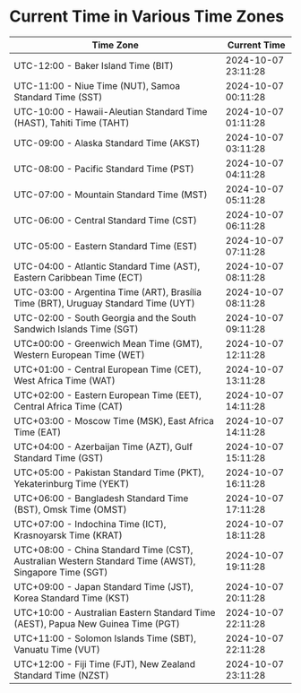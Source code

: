 # Current Time in Various Time Zones

| Time Zone | Current Time |
|-----------|--------------|
| UTC-12:00 - Baker Island Time (BIT) | 2024-10-07 23:11:28 |
| UTC-11:00 - Niue Time (NUT), Samoa Standard Time (SST) | 2024-10-07 00:11:28 |
| UTC-10:00 - Hawaii-Aleutian Standard Time (HAST), Tahiti Time (TAHT) | 2024-10-07 01:11:28 |
| UTC-09:00 - Alaska Standard Time (AKST) | 2024-10-07 03:11:28 |
| UTC-08:00 - Pacific Standard Time (PST) | 2024-10-07 04:11:28 |
| UTC-07:00 - Mountain Standard Time (MST) | 2024-10-07 05:11:28 |
| UTC-06:00 - Central Standard Time (CST) | 2024-10-07 06:11:28 |
| UTC-05:00 - Eastern Standard Time (EST) | 2024-10-07 07:11:28 |
| UTC-04:00 - Atlantic Standard Time (AST), Eastern Caribbean Time (ECT) | 2024-10-07 08:11:28 |
| UTC-03:00 - Argentina Time (ART), Brasília Time (BRT), Uruguay Standard Time (UYT) | 2024-10-07 08:11:28 |
| UTC-02:00 - South Georgia and the South Sandwich Islands Time (SGT) | 2024-10-07 09:11:28 |
| UTC±00:00 - Greenwich Mean Time (GMT), Western European Time (WET) | 2024-10-07 12:11:28 |
| UTC+01:00 - Central European Time (CET), West Africa Time (WAT) | 2024-10-07 13:11:28 |
| UTC+02:00 - Eastern European Time (EET), Central Africa Time (CAT) | 2024-10-07 14:11:28 |
| UTC+03:00 - Moscow Time (MSK), East Africa Time (EAT) | 2024-10-07 14:11:28 |
| UTC+04:00 - Azerbaijan Time (AZT), Gulf Standard Time (GST) | 2024-10-07 15:11:28 |
| UTC+05:00 - Pakistan Standard Time (PKT), Yekaterinburg Time (YEKT) | 2024-10-07 16:11:28 |
| UTC+06:00 - Bangladesh Standard Time (BST), Omsk Time (OMST) | 2024-10-07 17:11:28 |
| UTC+07:00 - Indochina Time (ICT), Krasnoyarsk Time (KRAT) | 2024-10-07 18:11:28 |
| UTC+08:00 - China Standard Time (CST), Australian Western Standard Time (AWST), Singapore Time (SGT) | 2024-10-07 19:11:28 |
| UTC+09:00 - Japan Standard Time (JST), Korea Standard Time (KST) | 2024-10-07 20:11:28 |
| UTC+10:00 - Australian Eastern Standard Time (AEST), Papua New Guinea Time (PGT) | 2024-10-07 22:11:28 |
| UTC+11:00 - Solomon Islands Time (SBT), Vanuatu Time (VUT) | 2024-10-07 22:11:28 |
| UTC+12:00 - Fiji Time (FJT), New Zealand Standard Time (NZST) | 2024-10-07 23:11:28 |
